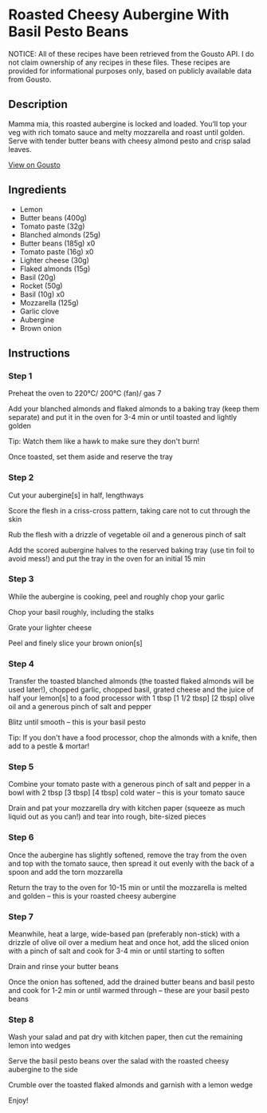 # Roasted Cheesy Aubergine With Basil Pesto Beans

NOTICE: All of these recipes have been retrieved from the Gousto API. I do not claim ownership of any recipes in these files. These recipes are provided for informational purposes only, based on publicly available data from Gousto.

## Description

Mamma mia, this roasted aubergine is locked and loaded. You’ll top your veg with rich tomato sauce and melty mozzarella and roast until golden. Serve with tender butter beans with cheesy almond pesto and crisp salad leaves.

[View on Gousto](https://www.gousto.co.uk/recipes/cookbook/roasted-caprese-aubergine-with-cheesy-pesto-beans)

## Ingredients

- Lemon
- Butter beans (400g)
- Tomato paste (32g)
- Blanched almonds (25g)
- Butter beans (185g) x0
- Tomato paste (16g) x0
- Lighter cheese (30g)
- Flaked almonds (15g)
- Basil (20g)
- Rocket (50g)
- Basil (10g) x0
- Mozzarella (125g)
- Garlic clove
- Aubergine
- Brown onion

## Instructions


### Step 1

Preheat the oven to 220°C/ 200°C (fan)/ gas 7

Add your blanched almonds and flaked almonds to a baking tray (keep them separate) and put it in the oven for 3-4 min or until toasted and lightly golden

Tip: Watch them like a hawk to make sure they don't burn!

Once toasted, set them aside and reserve the tray


### Step 2

Cut your aubergine[s] in half, lengthways

Score the flesh in a criss-cross pattern, taking care not to cut through the skin

Rub the flesh with a drizzle of<span class="text-danger"> </span>vegetable oil and a generous pinch of salt

Add the scored aubergine halves to the reserved baking tray (use tin foil to avoid mess!) and put the tray in the oven for an initial 15 min


### Step 3

While the aubergine is cooking, peel and roughly chop your garlic

Chop your basil roughly, including the stalks

Grate your lighter cheese

Peel and finely slice your brown onion[s]


### Step 4

Transfer the toasted blanched almonds (the toasted flaked almonds will be used later!), chopped garlic, chopped basil, grated cheese and the juice of half your lemon[s] to a food processor with 1 tbsp <span class="text-purple">[1 1/2 tbsp]</span> <span class="text-danger">[2 tbsp]</span> olive oil and a generous pinch of salt and pepper

Blitz until smooth – this is your basil pesto

Tip: If you don't have a food processor, chop the almonds with a knife, then add to a pestle & mortar!


### Step 5

Combine your tomato paste with a generous pinch of salt and pepper in a bowl with 2 tbsp <span class="text-purple">[3 tbsp] </span><span class="text-danger">[4 tbsp] </span>cold water – this is your tomato sauce

Drain and pat your mozzarella dry with kitchen paper (squeeze as much liquid out as you can!) and tear into rough, bite-sized pieces


### Step 6

Once the aubergine has slightly softened, remove the tray from the oven and top with the tomato sauce, then spread it out evenly with the back of a spoon and add the torn mozzarella

Return the tray to the oven for 10-15 min or until the mozzarella is melted and golden – this is your roasted cheesy aubergine


### Step 7

Meanwhile, heat a large, wide-based pan (preferably non-stick) with a drizzle of olive oil over a medium heat and once hot, add the sliced onion with a pinch of salt and cook for 3-4 min or until starting to soften

Drain and rinse your butter beans

Once the onion has softened, add the drained butter beans and basil pesto and cook for 1-2 min or until warmed through – these are your basil pesto beans

### Step 8

Wash your salad and pat dry with kitchen paper, then cut the remaining lemon into wedges

Serve the basil pesto beans over the salad with the roasted cheesy aubergine to the side

Crumble over the toasted flaked almonds and garnish with a lemon wedge

Enjoy!

